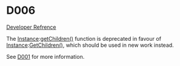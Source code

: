 # D006
[Developer Refrence](Method?Instance/getChildren)

The [Instance](Class?Instance):[getChildren()](Method?Instance/getChildren) function is deprecated in favour of [Instance](Class?Instance):[GetChildren()](Method?Instance/GetChildren), which should be used in new work instead.

See [D001](D001) for more information.
